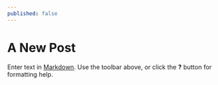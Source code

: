 ```yaml
---
published: false
---
```

# A New Post

Enter text in [Markdown](http://daringfireball.net/projects/markdown/). Use the toolbar above, or click the **?** button for formatting help.
